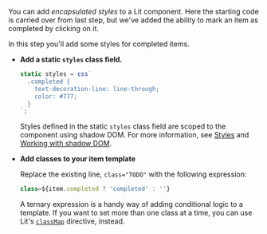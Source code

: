 You can add _encapsulated styles_ to a Lit component. Here the starting code is carried over from last step, but we've added the ability to mark an item as completed by clicking on it.

In this step you'll add some styles for completed items.

*   **Add a static `styles` class field.**

    ```js
    static styles = css`
      .completed {
        text-decoration-line: line-through;
        color: #777;
      }
    `;
    ```

    Styles defined in the static `styles` class field are scoped to the component using shadow DOM. For more information, see [Styles](/docs/components/styles/) and [Working with shadow DOM](/docs/components/shadow-dom/).

*   **Add classes to your item template**

    Replace the existing line, `class="TODO"` with the following expression:

    ```js
    class=${item.completed ? 'completed' : ''}
    ```

    A ternary expression is a handy way of adding conditional logic to a template. If you want to set more than one class at a time, you can use Lit's
    [`classMap`](/docs/templates/directives/#classmap) directive, instead.
